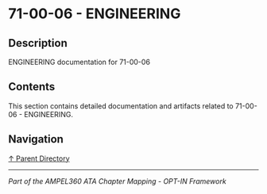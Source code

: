 # 71-00-06 - ENGINEERING

## Description

ENGINEERING documentation for 71-00-06

## Contents

This section contains detailed documentation and artifacts related to 71-00-06 - ENGINEERING.

## Navigation

[↑ Parent Directory](../README.md)

---

*Part of the AMPEL360 ATA Chapter Mapping - OPT-IN Framework*
